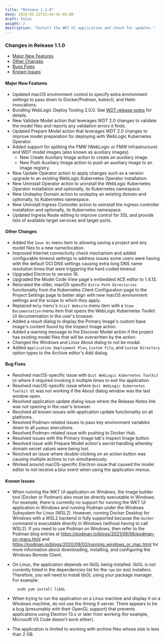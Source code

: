 ```yaml
---
title: "Release 1.1.0"
date: 2019-02-22T15:44:42-05:00
draft: false
weight: 2
description: "Install the WKT UI application and check for updates."
---
```


### Changes in Release 1.1.0
- [Major New Features](#major-new-features)
- [Other Changes](#other-changes)
- [Bugs Fixes](#bug-fixes)
- [Known Issues](#known-issues)


#### Major New Features
- Updated macOS environment control to specify extra environment settings to pass down to Docker/Podman, kubectl, and Helm invocations.
- Bundling WebLogic Deploy Tooling 2.0.0. See [WDT release notes](https://github.com/oracle/weblogic-deploy-tooling/releases/tag/release-2.0.0) for details.
- New Validate Model action that leverages WDT 2.0 changes to validate the model files and reports any validation errors it finds.
- Updated Prepare Model action that leverages WDT 2.0 changes to improve model preparation for deploying with WebLogic Kubernetes Operator.
- Added support for splitting the FMW (WebLogic or FMW Infrastructure) and WDT model images (also known as auxiliary images).
    - New Create Auxiliary Image action to create an auxiliary image.
    - New Push Auxiliary Image action to push an auxiliary image to an image registry.
- New Update Operator action to apply changes such as a version upgrade to an existing WebLogic Kubernetes Operator installation.
- New Uninstall Operator action to uninstall the WebLogic Kubernetes Operator installation and optionally, its Kubernetes namespace.
- New Undeploy Domain action to undeploy an existing domain  and optionally, its Kubernetes namespace.
- New Uninstall Ingress Controller action to uninstall the ingress controller installation and optionally, its Kubernetes namespace.
- Updated Ingress Route editing to improve control for SSL and provide lists of available target services and target ports.

#### Other Changes
- Added the `Save As` menu item to allowing saving a project and any model files to a new name/location.
- Improved Internet connectivity check mechanism and added configurable timeout settings to address issues some users were
  having with the default OCI DNS settings causing extra long DNS name resolution times that were triggering the hard-coded timeout.
- Upgraded Electron to version 16.
- Upgraded the Model Code View page's embedded ACE editor to 1.4.13.
- Relocated the older, macOS-specific `Extra Path Directories` functionality from the Kubernetes Client Configuration page to the
  Project Settings page to better align with new macOS environment settings and the scope to which they apply.
- Replaced `Help` menu's `Visit Website` menu item with a `View Documentation` menu item that opens the WebLogic Kubernetes Toolkit UI
  documentation in the user's browser.
- Added a result dialog to display the Primary Image's custom base image's content found by the Inspect Image action.
- Added a warning message to the Discover Model action if the project has existing model files that will be overwritten by the action.
- Changed the Windows and Linux About dialog to not be modal.
- Added `Application Deployment Plan`, `Custom File`, and `Custom Directory` option types to the Archive editor's Add dialog.

#### Bug Fixes
- Resolved macOS-specific issue with `Quit WebLogic Kubernetes Toolkit UI` where it required invoking it multiple times
  to exit the application.
- Resolved macOS-specific issue where `Quit WebLogic Kubernetes Toolkit UI` was not working if the About dialog window
  was the last window open.
- Resolved application update dialog issue where the Release Notes link was not opening in the user's browser.
- Resolved all known issues with application update functionality on all platforms.
- Resolved Podman-related issues to pass key environment variables down to all `podman` executions.
- Resolved Podman-related issue with pushing to Docker Hub.
- Resolved issues with the Primary Image tab's Inspect Image button.
- Resolved issue with Prepare Model action's secret handling whereby domain secret values were being lost.
- Resolved an issue where double-clicking on an action button was causing multiple actions to run simultaneously.
- Worked around macOS-specific Electron issue that caused the model editor to not receive a blur event when using the
  application menus.

#### Known Issues

- When running the WKT UI application on Windows, the image builder tool (Docker or Podman) also must be directly
  executable in Windows.  For example, there is currently no support for running the WKT UI application in Windows and
  running Podman under the Windows Subsystem for Linux (WSL2).  However, running Docker Desktop for Windows with a WSL2
  backend _is_ fully supported because the `docker` command is executable directly in Windows (without having to call
  WSL2). If you need to use Podman on Windows, then refer to the Podman blog entries at
  https://podman.io/blogs/2021/09/06/podman-on-macs.html and https://podman.io/blogs/2020/09/02/running_windows_or_mac.html
  for more information about downloading, installing, and configuring the Windows Remote Client.

- On Linux, the application depends on libGL being installed.  libGL is not currently listed in the dependencies list
  for the `rpm` (or `deb`) installers.  Therefore, you will need to install libGL using your package manager.
  For example:
  ```
    sudo yum install libGL
  ```

- When trying to run the application on a Linux machine and display it on a Windows machine, do not use the Xming X
  server.  There appears to be a bug (presumably with their OpenGL support) that prevents applications using Electron
  13.x or later from working (for example, Microsoft VS Code doesn't work either).

- The application is limited to working with archive files whose size is less than 2 GB.
